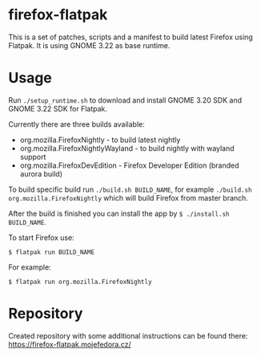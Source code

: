 # firefox-flatpak
This is a set of patches, scripts and a manifest to build latest Firefox using Flatpak. It is using GNOME 3.22 as base runtime.

# Usage

Run ```./setup_runtime.sh``` to download and install GNOME 3.20 SDK and GNOME 3.22 SDK for Flatpak.

Currently there are three builds available:
* org.mozilla.FirefoxNightly - to build latest nightly
* org.mozilla.FirefoxNightlyWayland - to build nightly with wayland support
* org.mozilla.FirefoxDevEdition - Firefox Developer Edition (branded aurora build)

To build specific build run ```./build.sh BUILD_NAME```, for example ```./build.sh org.mozilla.FirefoxNightly``` which will build Firefox from master branch.

After the build is finished you can install the app by ```$ ./install.sh BUILD_NAME```. 

To start Firefox use:
```
$ flatpak run BUILD_NAME
```

For example:
```
$ flatpak run org.mozilla.FirefoxNightly
```

# Repository

Created repository with some additional instructions can be found there: https://firefox-flatpak.mojefedora.cz/

